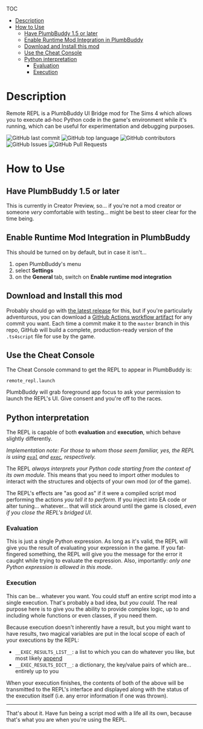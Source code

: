 TOC
- [Description](#description)
- [How to Use](#how-to-use)
  - [Have PlumbBuddy 1.5 or later](#have-plumbbuddy-15-or-later)
  - [Enable Runtime Mod Integration in PlumbBuddy](#enable-runtime-mod-integration-in-plumbbuddy)
  - [Download and Install this mod](#download-and-install-this-mod)
  - [Use the Cheat Console](#use-the-cheat-console)
  - [Python interpretation](#python-interpretation)
    - [Evaluation](#evaluation)
    - [Execution](#execution)

# Description

Remote REPL is a PlumbBuddy UI Bridge mod for The Sims 4 which allows you to execute ad-hoc Python code in the game's environment while it's running, which can be useful for experimentation and debugging purposes.

<!-- ![GitHub Release Date](https://img.shields.io/github/release-date/BigBadBleuCheese/TS4-Remote-REPL) -->
![GitHub last commit](https://img.shields.io/github/last-commit/BigBadBleuCheese/TS4-Remote-REPL)
![GitHub top language](https://img.shields.io/github/languages/top/BigBadBleuCheese/TS4-Remote-Repl)
![GitHub contributors](https://img.shields.io/github/contributors/BigBadBleuCheese/TS4-Remote-REPL)
![GitHub Issues](https://img.shields.io/github/issues/BigBadBleuCheese/TS4-Remote-REPL)
![GitHub Pull Requests](https://img.shields.io/github/issues-pr/BigBadBleuCheese/TS4-Remote-REPL)

# How to Use

## Have PlumbBuddy 1.5 or later
This is currently in Creator Preview, so... if you're not a mod creator or someone *very* comfortable with testing... might be best to steer clear for the time being.

## Enable Runtime Mod Integration in PlumbBuddy
This should be turned on by default, but in case it isn't...
1. open PlumbBuddy's menu
2. select **Settings**
3. on the **General** tab, switch on **Enable runtime mod integration**

## Download and Install this mod
Probably should go with [the latest release](https://github.com/BigBadBleuCheese/TS4-Remote-REPL/releases) for this, but if you're particularly adventurous, you can download a [GitHub Actions workflow artifact](https://github.com/BigBadBleuCheese/TS4-Remote-REPL/actions) for any commit you want.
Each time a commit make it to the `master` branch in this repo, GitHub will build a complete, production-ready version of the `.ts4script` file for use by the game.

## Use the Cheat Console
The Cheat Console command to get the REPL to appear in PlumbBuddy is:
```
remote_repl.launch
```
PlumbBuddy will grab foreground app focus to ask your permission to launch the REPL's UI.
Give consent and you're off to the races.

## Python interpretation
The REPL is capable of both **evaluation** and **execution**, which behave slightly differently.

*Implementation note: For those to whom those seem familiar, yes, the REPL is using [`eval`](https://docs.python.org/3.7/library/functions.html#eval) and [`exec`](https://docs.python.org/3.7/library/functions.html#exec), respectively.*

The REPL *always interprets your Python code starting from the context of its own module*.
This means that you need to import other modules to interact with the structures and objects of your own mod (or of the game).

The REPL's effects are "as good as" if it were a compiled script mod performing the actions *you tell it to perform*.
If you inject into EA code or alter tuning... whatever... that will stick around until the game is closed, *even if you close the REPL's bridged UI*.

### Evaluation
This is just a single Python expression.
As long as it's valid, the REPL will give you the result of evaluating your expression in the game.
If you fat-fingered something, the REPL will give you the message for the error it caught while trying to evaluate the expression.
Also, importantly: *only one Python expression is allowed in this mode*.

### Execution
This can be... whatever you want.
You could stuff an entire script mod into a single execution.
That's probably a bad idea, but *you could*.
The real purpose here is to give you the ability to provide complex logic, up to and including whole functions or even classes, if you need them.

Because execution doesn't inherently have a result, but you might want to have results, two magical variables are put in the local scope of each of your executions by the REPL:
* `__EXEC_RESULTS_LIST__`: a list to which you can do whatever you like, but most likely [append](https://docs.python.org/3.7/tutorial/datastructures.html?highlight=append)
* `__EXEC_RESULTS_DICT__`: a dictionary, the key/value pairs of which are... entirely up to you

When your execution finishes, the contents of both of the above will be transmitted to the REPL's interface and displayed along with the status of the execution itself (i.e. any error information if one was thrown).

---

That's about it.
Have fun being a script mod with a life all its own, because that's what you are when you're using the REPL.